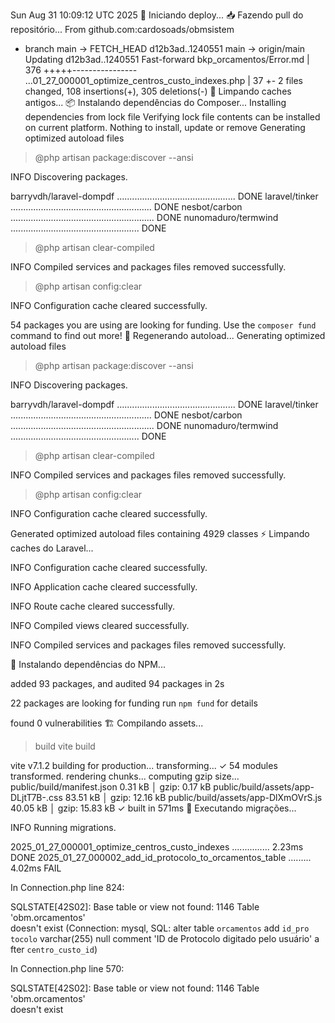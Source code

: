 Sun Aug 31 10:09:12 UTC 2025
🚀 Iniciando deploy...
📥 Fazendo pull do repositório...
From github.com:cardosoads/obmsistem
 * branch            main       -> FETCH_HEAD
   d12b3ad..1240551  main       -> origin/main
Updating d12b3ad..1240551
Fast-forward
 bkp_orcamentos/Error.md                            | 376 +++++----------------
 ...01_27_000001_optimize_centros_custo_indexes.php |  37 +-
 2 files changed, 108 insertions(+), 305 deletions(-)
🧹 Limpando caches antigos...
📦 Instalando dependências do Composer...
Installing dependencies from lock file
Verifying lock file contents can be installed on current platform.
Nothing to install, update or remove
Generating optimized autoload files
> @php artisan package:discover --ansi

   INFO  Discovering packages.  

  barryvdh/laravel-dompdf ............................................... DONE
  laravel/tinker ........................................................ DONE
  nesbot/carbon ......................................................... DONE
  nunomaduro/termwind ................................................... DONE

> @php artisan clear-compiled

   INFO  Compiled services and packages files removed successfully.  

> @php artisan config:clear

   INFO  Configuration cache cleared successfully.  

54 packages you are using are looking for funding.
Use the `composer fund` command to find out more!
🔄 Regenerando autoload...
Generating optimized autoload files
> @php artisan package:discover --ansi

   INFO  Discovering packages.  

  barryvdh/laravel-dompdf ............................................... DONE
  laravel/tinker ........................................................ DONE
  nesbot/carbon ......................................................... DONE
  nunomaduro/termwind ................................................... DONE

> @php artisan clear-compiled

   INFO  Compiled services and packages files removed successfully.  

> @php artisan config:clear

   INFO  Configuration cache cleared successfully.  

Generated optimized autoload files containing 4929 classes
⚡ Limpando caches do Laravel...

   INFO  Configuration cache cleared successfully.  


   INFO  Application cache cleared successfully.  


   INFO  Route cache cleared successfully.  


   INFO  Compiled views cleared successfully.  


   INFO  Compiled services and packages files removed successfully.  

🔧 Instalando dependências do NPM...

added 93 packages, and audited 94 packages in 2s

22 packages are looking for funding
  run `npm fund` for details

found 0 vulnerabilities
🏗️ Compilando assets...

> build
> vite build

vite v7.1.2 building for production...
transforming...
✓ 54 modules transformed.
rendering chunks...
computing gzip size...
public/build/manifest.json             0.31 kB │ gzip:  0.17 kB
public/build/assets/app-DLjtT7B-.css  83.51 kB │ gzip: 12.16 kB
public/build/assets/app-DlXmOVrS.js   40.05 kB │ gzip: 15.83 kB
✓ built in 571ms
🔄 Executando migrações...

   INFO  Running migrations.  

  2025_01_27_000001_optimize_centros_custo_indexes ............... 2.23ms DONE
  2025_01_27_000002_add_id_protocolo_to_orcamentos_table ......... 4.02ms FAIL

In Connection.php line 824:
                                                                               
  SQLSTATE[42S02]: Base table or view not found: 1146 Table 'obm.orcamentos'   
  doesn't exist (Connection: mysql, SQL: alter table `orcamentos` add `id_pro  
  tocolo` varchar(255) null comment 'ID de Protocolo digitado pelo usuário' a  
  fter `centro_custo_id`)                                                      
                                                                               

In Connection.php line 570:
                                                                               
  SQLSTATE[42S02]: Base table or view not found: 1146 Table 'obm.orcamentos'   
  doesn't exist                                                                
                                                                               
